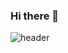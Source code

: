 ### Hi there 👋
![header](https://capsule-render.vercel.app/api?type=waving&color=auto&height=100&section=header)

<!--
**qhj1019-hyejin/qhj1019-hyejin** is a ✨ _special_ ✨ repository because its `README.md` (this file) appears on your GitHub profile.

Here are some ideas to get you started:

- 🔭 I’m currently working on ...
- 🌱 I’m currently learning ...
- 👯 I’m looking to collaborate on ...
- 🤔 I’m looking for help with ...
- 💬 Ask me about ...
- 📫 How to reach me: ...
- 😄 Pronouns: ...
- ⚡ Fun fact: ...
-->
